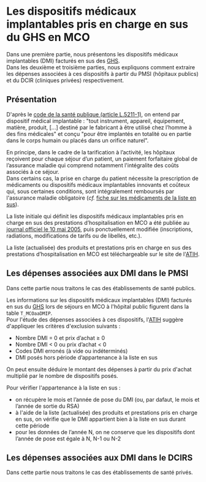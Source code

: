 # Les dispositifs médicaux implantables pris en charge en sus du GHS en MCO

Dans une première partie, nous présentons les dispositifs médicaux implantables (DMI) facturés en sus des [GHS](../glossaire/GHS.html).  
Dans les deuxième et troisième parties, nous expliquons comment extraire les dépenses associées à ces dispositifs à partir du PMSI (hôpitaux publics) et 
du DCIR (cliniques privées) respectivement.

## Présentation 

D'après le [code de la santé publique (article L.5211-1)](https://www.legifrance.gouv.fr/affichCodeArticle.do?cidTexte=LEGITEXT000006072665&idArticle=LEGIARTI000006690281), on entend par dispositif médical implantable : 
"tout instrument, appareil, équipement, matière, produit, [...] destiné par le fabricant à être 
utilisé chez l’homme à des fins médicales" et conçu "pour être implantés en totalité ou en 
partie dans le corps humain ou placés dans un orifice naturel". 

En principe, dans le cadre de la tarification à l’activité, les hôpitaux reçoivent pour 
chaque séjour d’un patient, un paiement forfaitaire global de l’assurance maladie qui 
comprend notamment l'intégralite des coûts associés à ce séjour.   
Dans certains cas, la prise en charge du patient nécessite la prescription de médicaments
ou dispositifs médicaux implantables innovants et coûteux qui, sous certaines conditions, sont intégralement remboursés par 
l'assurance maladie obligatoire (*cf.* [fiche sur les médicaments de la liste en sus](../fiches/medicaments_de_la_liste_en_sus.html)). 

La liste initiale qui définit les dispositifs médicaux implantables pris en charge en sus des prestations d’hospitalisation en MCO 
a été publiée au [journal officiel le 10 mai 2005](https://www.legifrance.gouv.fr/eli/arrete/2005/3/2/SANS0520786A/jo), 
puis ponctuellement modifiée (inscriptions, radiations, modifications de tarifs ou de libellés, etc.).  

La liste (actualisée) des produits et prestations pris en charge en sus des prestations d’hospitalisation en MCO est téléchargeable sur le site de l'[ATIH](https://www.atih.sante.fr/dispositifs-medicaux-pris-en-charge-en-sus).  
 

## Les dépenses associées aux DMI dans le PMSI 

Dans cette partie nous traitons le cas des établissements de santé publics.

Les informations sur les dispositifs médicaux implantables (DMI) facturés en sus du [GHS](../glossaire/GHS.html) 
lors de séjours en MCO à l'hôpital public figurent dans la table `T_MCOaaDMIP`.  
Pour l'étude des dépenses associées à ces dispositifs, l'[ATIH](https://www.scansante.fr/applications/synthese-dmi-mo-sus) suggère d'appliquer les critères d'exclusion suivants :  
- Nombre DMI = 0 et prix d’achat ≥ 0
- Nombre DMI < 0 ou prix d’achat < 0
- Codes DMI erronés (à vide ou indéterminés)
- DMI posés hors période d’appartenance à la liste en sus 

On peut ensuite déduire le montant des dépenses à partir du prix d'achat multiplié par le nombre de dispositifs posés.  

Pour vérifier l'appartenance à la liste en sus : 
- on récupère le mois et l’année de pose du DMI (ou, par dafaut, le mois et l’année de sortie du RSA)
- à l'aide de la liste (actualisée) des produits et prestations pris en charge en sus, 
  on vérifie que le DMI appartient bien à la liste en sus durant cette période
- pour les données de l’année N, on ne conserve que les dispositifs dont l’année de pose est égale à N, N-1 ou N-2





## Les dépenses associées aux DMI dans le DCIRS 

Dans cette partie nous traitons le cas des établissements de santé privés.